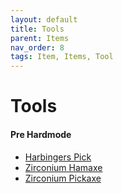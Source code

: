 ```yaml
---
layout: default
title: Tools
parent: Items
nav_order: 8
tags: Item, Items, Tool
---
```


# Tools

#### Pre Hardmode
- [Harbingers Pick](https://koekmeneer.github.io/SupernovaMod/docs/items/tools/harbingers_pick)
- [Zirconium Hamaxe](https://koekmeneer.github.io/SupernovaMod/docs/items/tools/verglas_hamaxe)
- [Zirconium Pickaxe](https://koekmeneer.github.io/SupernovaMod/docs/items/tools/verglas_pickaxe)